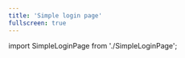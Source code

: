 ```yaml
---
title: 'Simple login page'
fullscreen: true
---
```


import SimpleLoginPage from './SimpleLoginPage';

<SimpleLoginPage />
